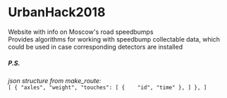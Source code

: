 # UrbanHack2018
Website with info on Moscow's road speedbumps\
Provides algorithms for working with speedbump collectable data, which could be used in case corresponding detectors are installed
##### P.S.
*json structure from make_route:*\
`[
    {
    "axles",
    "weight",
    "touches":
        [
            {   
            "id",
            "time"
            },
        ]
    },
]`
